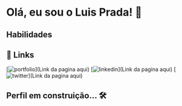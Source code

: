 # Olá, eu sou o Luis Prada! 👋


## Habilidades


## 🔗 Links
[![portfolio](https://img.shields.io/badge/my_portfolio-000?style=for-the-badge&logo=ko-fi&logoColor=white)](Link da pagina aqui)
[![linkedin](https://img.shields.io/badge/linkedin-0A66C2?style=for-the-badge&logo=linkedin&logoColor=white)](Link da pagina aqui)
[![twitter](https://img.shields.io/badge/twitter-1DA1F2?style=for-the-badge&logo=twitter&logoColor=white)](Link da pagina aqui)

## Perfil em construição...  🛠
